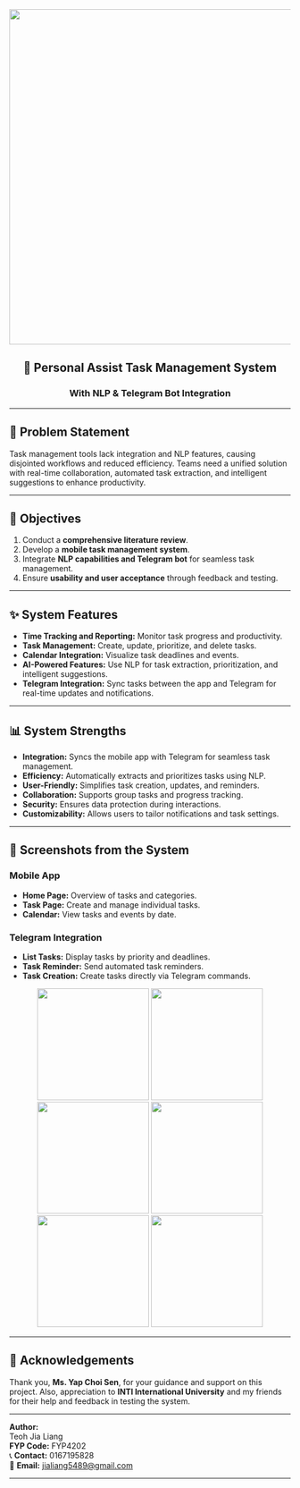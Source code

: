 <div align="center">
    <img src="/path/to/your-poster-image.png" width="600"/>
    <h2>📝 Personal Assist Task Management System</h2>
    <h3>With NLP & Telegram Bot Integration</h3>
</div>

---

## 🎯 Problem Statement

Task management tools lack integration and NLP features, causing disjointed workflows and reduced efficiency. Teams need a unified solution with real-time collaboration, automated task extraction, and intelligent suggestions to enhance productivity.

---

## 📝 Objectives

1. Conduct a **comprehensive literature review**.
2. Develop a **mobile task management system**.
3. Integrate **NLP capabilities and Telegram bot** for seamless task management.
4. Ensure **usability and user acceptance** through feedback and testing.

---

## ✨ System Features

- **Time Tracking and Reporting:** Monitor task progress and productivity.
- **Task Management:** Create, update, prioritize, and delete tasks.
- **Calendar Integration:** Visualize task deadlines and events.
- **AI-Powered Features:** Use NLP for task extraction, prioritization, and intelligent suggestions.
- **Telegram Integration:** Sync tasks between the app and Telegram for real-time updates and notifications.

---

## 📊 System Strengths

- **Integration:** Syncs the mobile app with Telegram for seamless task management.
- **Efficiency:** Automatically extracts and prioritizes tasks using NLP.
- **User-Friendly:** Simplifies task creation, updates, and reminders.
- **Collaboration:** Supports group tasks and progress tracking.
- **Security:** Ensures data protection during interactions.
- **Customizability:** Allows users to tailor notifications and task settings.

---

## 📸 Screenshots from the System

### Mobile App

- **Home Page:** Overview of tasks and categories.
- **Task Page:** Create and manage individual tasks.
- **Calendar:** View tasks and events by date.

### Telegram Integration

- **List Tasks:** Display tasks by priority and deadlines.
- **Task Reminder:** Send automated task reminders.
- **Task Creation:** Create tasks directly via Telegram commands.

<div align="center">
    <img src="/path/to/home-screenshot.png" width="200"/>
    <img src="/path/to/task-screenshot.png" width="200"/>
    <img src="/path/to/calendar-screenshot.png" width="200"/>
    <img src="/path/to/telegram-list-screenshot.png" width="200"/>
    <img src="/path/to/telegram-reminder-screenshot.png" width="200"/>
    <img src="/path/to/telegram-create-screenshot.png" width="200"/>
</div>

---

## 🙏 Acknowledgements

Thank you, **Ms. Yap Choi Sen**, for your guidance and support on this project. Also, appreciation to **INTI International University** and my friends for their help and feedback in testing the system.

---

**Author:**  
Teoh Jia Liang  
**FYP Code:** FYP4202  
📞 **Contact:** 0167195828  
📧 **Email:** [jialiang5489@gmail.com](mailto:jialiang5489@gmail.com)

---


